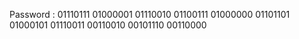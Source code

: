 Password : 
01110111 01000001 01110010 01100111 01000000 01101101 01000101 01110011 00110010 00101110 00110000
